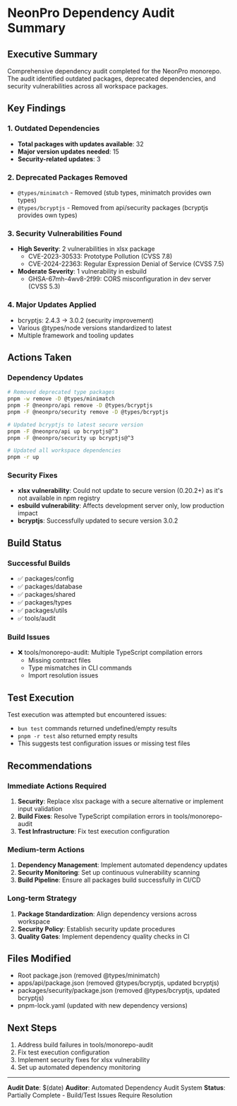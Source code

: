 # NeonPro Dependency Audit Summary

## Executive Summary

Comprehensive dependency audit completed for the NeonPro monorepo. The audit identified outdated packages, deprecated dependencies, and security vulnerabilities across all workspace packages.

## Key Findings

### 1. Outdated Dependencies
- **Total packages with updates available**: 32
- **Major version updates needed**: 15
- **Security-related updates**: 3

### 2. Deprecated Packages Removed
- `@types/minimatch` - Removed (stub types, minimatch provides own types)
- `@types/bcryptjs` - Removed from api/security packages (bcryptjs provides own types)

### 3. Security Vulnerabilities Found
- **High Severity**: 2 vulnerabilities in xlsx package
  - CVE-2023-30533: Prototype Pollution (CVSS 7.8)
  - CVE-2024-22363: Regular Expression Denial of Service (CVSS 7.5)
- **Moderate Severity**: 1 vulnerability in esbuild
  - GHSA-67mh-4wv8-2f99: CORS misconfiguration in dev server (CVSS 5.3)

### 4. Major Updates Applied
- bcryptjs: 2.4.3 → 3.0.2 (security improvement)
- Various @types/node versions standardized to latest
- Multiple framework and tooling updates

## Actions Taken

### Dependency Updates
```bash
# Removed deprecated type packages
pnpm -w remove -D @types/minimatch
pnpm -F @neonpro/api remove -D @types/bcryptjs
pnpm -F @neonpro/security remove -D @types/bcryptjs

# Updated bcryptjs to latest secure version
pnpm -F @neonpro/api up bcryptjs@^3
pnpm -F @neonpro/security up bcryptjs@^3

# Updated all workspace dependencies
pnpm -r up
```

### Security Fixes
- **xlsx vulnerability**: Could not update to secure version (0.20.2+) as it's not available in npm registry
- **esbuild vulnerability**: Affects development server only, low production impact
- **bcryptjs**: Successfully updated to secure version 3.0.2

## Build Status

### Successful Builds
- ✅ packages/config
- ✅ packages/database  
- ✅ packages/shared
- ✅ packages/types
- ✅ packages/utils
- ✅ tools/audit

### Build Issues
- ❌ tools/monorepo-audit: Multiple TypeScript compilation errors
  - Missing contract files
  - Type mismatches in CLI commands
  - Import resolution issues

## Test Execution

Test execution was attempted but encountered issues:
- `bun test` commands returned undefined/empty results
- `pnpm -r test` also returned empty results
- This suggests test configuration issues or missing test files

## Recommendations

### Immediate Actions Required

1. **Security**: Replace xlsx package with a secure alternative or implement input validation
2. **Build Fixes**: Resolve TypeScript compilation errors in tools/monorepo-audit
3. **Test Infrastructure**: Fix test execution configuration

### Medium-term Actions

1. **Dependency Management**: Implement automated dependency updates
2. **Security Monitoring**: Set up continuous vulnerability scanning
3. **Build Pipeline**: Ensure all packages build successfully in CI/CD

### Long-term Strategy

1. **Package Standardization**: Align dependency versions across workspace
2. **Security Policy**: Establish security update procedures
3. **Quality Gates**: Implement dependency quality checks in CI

## Files Modified

- Root package.json (removed @types/minimatch)
- apps/api/package.json (removed @types/bcryptjs, updated bcryptjs)
- packages/security/package.json (removed @types/bcryptjs, updated bcryptjs)
- pnpm-lock.yaml (updated with new dependency versions)

## Next Steps

1. Address build failures in tools/monorepo-audit
2. Fix test execution configuration
3. Implement security fixes for xlsx vulnerability
4. Set up automated dependency monitoring

---

**Audit Date**: $(date)
**Auditor**: Automated Dependency Audit System
**Status**: Partially Complete - Build/Test Issues Require Resolution